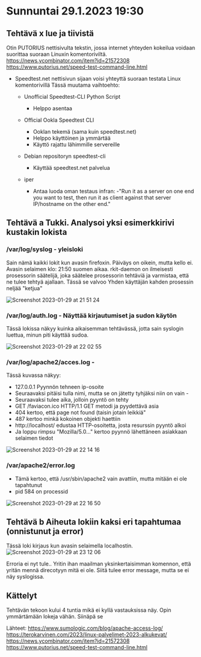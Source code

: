 # Sunnuntai 29.1.2023 19:30

## Tehtävä x lue ja tiivistä

Otin PUTORIUS nettisivulta tekstin, jossa internet yhteyden kokeilua voidaan suorittaa suoraan Linuxin komentoriviltä.
https://news.ycombinator.com/item?id=21572308
https://www.putorius.net/speed-test-command-line.html

- Speedtest.net nettisivun sijaan voisi yhteyttä suoraan testata Linux komentorivillä
Tässä muutama vaihtoehto:
  - Unofficial Speedtest-CLI Python Script
    - Helppo asentaa
    
  - Official Ookla Speedtest CLI
    - Ooklan tekemä (sama kuin speedtest.net)
    - Helppo käyttöinen ja ymmärtää
    - Käyttö rajattu lähimmille servereille
    
  - Debian repositoryn speedtest-cli
    - Käyttää speedtest.net palvelua
    
  - iper
    - Antaa luoda oman testaus infran: 
      -"Run it as a server on one end you want to test, then run it as client against that server IP/hostname on the other end."
      
## Tehtävä a Tukki. Analysoi yksi esimerkkirivi kustakin lokista

### /var/log/syslog - yleisloki
Sain nämä kaikki lokit kun avasin firefoxin. Päiväys on oikein, mutta kello ei. Avasin selaimen klo: 21:50 suomen aikaa.
rkit-daemon on ilmeisesti prosessorin säätelijä, joka säätelee prosessorin tehtäviä ja varmistaa, että ne tulee tehtyä ajallaan.
Tässä se valvoo Yhden käyttäjän kahden prosessin neljää "ketjua"
    
 ![Screenshot 2023-01-29 at 21 51 24](https://user-images.githubusercontent.com/104775534/215352260-4574f527-a494-48eb-b8f4-6e43a11409a9.png)

### /var/log/auth.log - Näyttää kirjautumiset ja sudon käytön

Tässä lokissa näkyy kuinka aikaisemman tehtävässä, jotta sain syslogin luettua, minun piti käyttää sudoa.

![Screenshot 2023-01-29 at 22 02 55](https://user-images.githubusercontent.com/104775534/215352744-ebac53a7-9b1b-4162-8d6d-5ea42cb84f34.png)

### /var/log/apache2/acces.log - 

Tässä kuvassa näkyy:

- 127.0.0.1 Pyynnön tehneen ip-osoite
- Seuraavaksi pitäisi tulla nimi, mutta se on jätetty tyhjäksi niin on vain -
- Seuraavaksi tulee aika, jolloin pyyntö on tehty
- GET /faviacon.ico HTTP/1.1 GET metodi ja pyydettävä asia
- 404 kertoo, että page not found (taisin jotain leikkiä"
- 487 kertoo minkä kokoinen objekti haettiin
- http://localhost/ edustaa HTTP-osoitetta, josta resurssin pyyntö alkoi
- Ja loppu rimpsu "Mozilla/5.0..." kertoo pyynnö lähettäneen asiakkaan selaimen tiedot

![Screenshot 2023-01-29 at 22 14 16](https://user-images.githubusercontent.com/104775534/215353402-37d277a8-0bfe-4c77-a035-02e5d72a8fe2.png)

### /var/apache2/error.log

- Tämä kertoo, että /usr/sbin/apache2 vain avattiin, mutta mitään ei ole tapahtunut
- pid 584 on processid

![Screenshot 2023-01-29 at 22 16 50](https://user-images.githubusercontent.com/104775534/215353523-3ef665d1-9fdd-45bb-b411-de0426225125.png)


## Tehtävä b Aiheuta lokiin kaksi eri tapahtumaa (onnistunut ja error)

Tässä loki kirjaus kun avasin selaimella localhostin.
![Screenshot 2023-01-29 at 23 12 06](https://user-images.githubusercontent.com/104775534/215355902-eafac79f-7376-4afe-bd76-f0f9a464658c.png)

Erroria ei nyt tule.. Yritin ihan maailman yksinkertaisimman komennon, että yritän mennä direcotyyn mitä ei ole. Siitä tulee error message, mutta se ei näy syslogissa.

## Kättelyt

Tehtävän tekoon kului 4 tuntia mikä ei kyllä vastauksissa näy. 
Opin ymmärtämään lokeja vähän.
Siinäpä se

Lähteet: https://www.sumologic.com/blog/apache-access-log/
https://terokarvinen.com/2023/linux-palvelimet-2023-alkukevat/
https://news.ycombinator.com/item?id=21572308
https://www.putorius.net/speed-test-command-line.html
